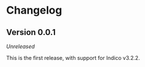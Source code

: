 # Changelog


## Version 0.0.1

*Unreleased*

This is the first release, with support for Indico v3.2.2.

